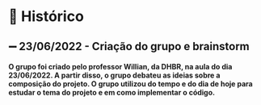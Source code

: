 # 🔎 Histórico

## ➖ 23/06/2022 - Criação do grupo e brainstorm
#### O grupo foi criado pelo professor Willian, da DHBR, na aula do dia 23/06/2022. A partir disso, o grupo debateu as ideias sobre a composição do projeto. O grupo utilizou do tempo e do dia de hoje para estudar o tema do projeto e em como implementar o código. 

